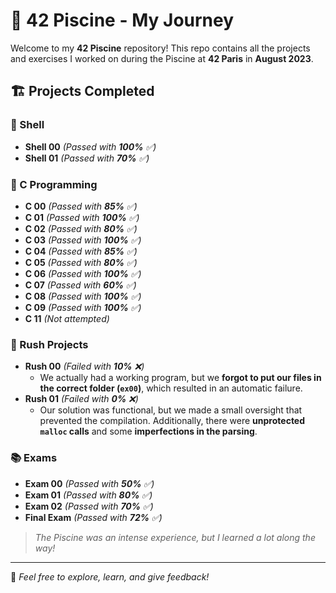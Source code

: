 # 🎯 42 Piscine - My Journey

Welcome to my **42 Piscine** repository! This repo contains all the projects and exercises I worked on during the Piscine at **42 Paris** in **August 2023**.

## 🏗 Projects Completed

### 🐚 Shell
- **Shell 00** _(Passed with **100%** ✅)_
- **Shell 01** _(Passed with **70%** ✅)_

### 🔢 C Programming
- **C 00** _(Passed with **85%** ✅)_
- **C 01** _(Passed with **100%** ✅)_
- **C 02** _(Passed with **80%** ✅)_
- **C 03** _(Passed with **100%** ✅)_
- **C 04** _(Passed with **85%** ✅)_
- **C 05** _(Passed with **80%** ✅)_
- **C 06** _(Passed with **100%** ✅)_
- **C 07** _(Passed with **60%** ✅)_
- **C 08** _(Passed with **100%** ✅)_
- **C 09** _(Passed with **100%** ✅)_
- **C 11** _(Not attempted)_

### 🚀 Rush Projects
- **Rush 00** _(Failed with **10%** ❌)_  
  - We actually had a working program, but we **forgot to put our files in the correct folder (`ex00`)**, which resulted in an automatic failure.
- **Rush 01** _(Failed with **0%** ❌)_  
  - Our solution was functional, but we made a small oversight that prevented the compilation. Additionally, there were **unprotected `malloc` calls** and some **imperfections in the parsing**.

### 📚 Exams
- **Exam 00** _(Passed with **50%** ✅)_
- **Exam 01** _(Passed with **80%** ✅)_
- **Exam 02** _(Passed with **70%** ✅)_
- **Final Exam** _(Passed with **72%** ✅)_

> *The Piscine was an intense experience, but I learned a lot along the way!*

---

🎯 *Feel free to explore, learn, and give feedback!*
